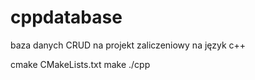 # cppdatabase
baza danych CRUD na projekt zaliczeniowy na język c++

cmake CMakeLists.txt
make
./cpp
